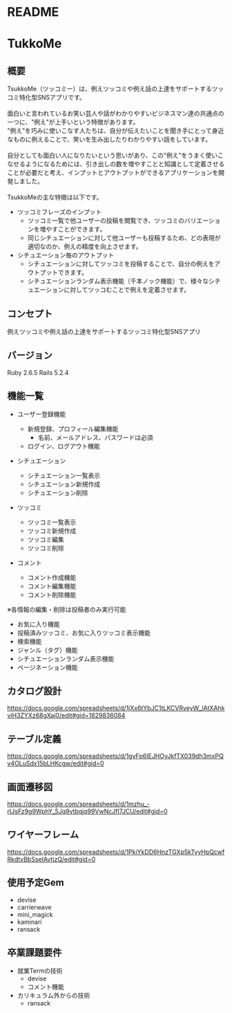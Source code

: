 # README

# TukkoMe

## 概要
TsukkoMe（ツッコミー）は、例えツッコミや例え話の上達をサポートするツッコミ特化型SNSアプリです。<br>
<br>
面白いと言われているお笑い芸人や話がわかりやすいビジネスマン達の共通点の一つに、"例え"が上手いという特徴があります。<br>
"例え"を巧みに使いこなす人たちは、自分が伝えたいことを聞き手にとって身近なものに例えることで、笑いを生み出したりわかりやすい話をしています。<br>
<br>
自分としても面白い人になりたいという思いがあり、この"例え"をうまく使いこなせるようになるためには、引き出しの数を増やすことと知識として定着させることが必要だと考え、インプットとアウトプットができるアプリケーションを開発しました。<br>
<br>
TsukkoMeの主な特徴は以下です。<br>
  * ツッコミフレーズのインプット
    * ツッコミ一覧で他ユーザーの投稿を閲覧でき、ツッコミのバリエーションを増やすことができます。
    * 同じシチュエーションに対して他ユーザーも投稿するため、どの表現が適切なのか、例えの精度を向上させます。
  * シチュエーション毎のアウトプット
    * シチュエーションに対してツッコミを投稿することで、自分の例えをアウトプットできます。
    * シチュエーションランダム表示機能（千本ノック機能）で、様々なシチュエーションに対してツッコむことで例えを定着させます。

## コンセプト
例えツッコミや例え話の上達をサポートするツッコミ特化型SNSアプリ

## バージョン
Ruby 2.6.5
Rails 5.2.4

## 機能一覧
* ユーザー登録機能
  * 新規登録、プロフィール編集機能
    * 名前、メールアドレス、パスワードは必須
  * ログイン、ログアウト機能

* シチュエーション
  * シチュエーション一覧表示
  * シチュエーション新規作成
  * シチュエーション削除

* ツッコミ
  * ツッコミ一覧表示
  * ツッコミ新規作成
  * ツッコミ編集
  * ツッコミ削除

* コメント
  * コメント作成機能
  * コメント編集機能
  * コメント削除機能

※各情報の編集・削除は投稿者のみ実行可能

* お気に入り機能
* 投稿済みツッコミ、お気に入りツッコミ表示機能
* 検索機能
* ジャンル（タグ）機能
* シチュエーションランダム表示機能
* ページネーション機能

## カタログ設計
https://docs.google.com/spreadsheets/d/1jXx6tYbJC1tLKCVRveyW_lAtXAhkviH3ZYXz68gXaj0/edit#gid=1829836084

## テーブル定義
https://docs.google.com/spreadsheets/d/1gvFp6IEJHOyJkfTX039dh3mxPQv4OLuSdx15bLHKcgw/edit#gid=0

## 画面遷移図
https://docs.google.com/spreadsheets/d/1mzhu_-rIJsFz9g9WphY_5Jq9vtbqjq99VwNcJfI7JCU/edit#gid=0

## ワイヤーフレーム
https://docs.google.com/spreadsheets/d/1PkiYkDD6HnzTGXp5kTyyHpQcwfRkdtvBbSseIAvtjzQ/edit#gid=0

## 使用予定Gem
* devise
* carrierwave
* mini_magick
* kaminari
* ransack

## 卒業課題要件
* 就業Termの技術
  * devise
  * コメント機能
* カリキュラム外からの技術
  * ransack
